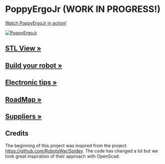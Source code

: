 # PoppyErgoJr (WORK IN PROGRESS!)

[Watch PoppyErgoJr in action!](https://vine.co/v/OxlTF6inWpV)

[![PoppyErgoJr](doc/img/poppy_ergo_jr.jpg)](https://vine.co/v/OxlTF6inWpV)

## [STL View »](doc/stl/poppy_ergo_jr.stl)

## [Build your robot »](doc/assembly.md)

## [Electronic tips »](doc/electronic.md)

## [RoadMap »](doc/roadmap.md)

## [Suppliers »](doc/suppliers.md)

## Credits

The beginning of this project was inspired from the project https://github.com/RobotsWar/Spidey. The code has changed a lot but we took great inspiration of their approach with OpenScad.
